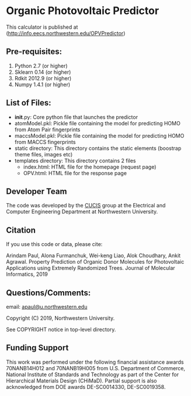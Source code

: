 # Organic Photovoltaic Predictor 
This calculator is published at (http://info.eecs.northwestern.edu/OPVPredictor)

## Pre-requisites: 
1. Python 2.7 (or higher) 
2. Sklearn 0.14 (or higher) 
3. Rdkit 2012.9 (or higher)  
4. Numpy 1.4.1 (or higher) 

## List of Files: 
* __init__.py: Core python file that launches the predictor  
* atomModel.pkl: Pickle file containing the model for predicting HOMO from Atom Pair fingerprints 
* maccsModel.pkl: Pickle file containing the model for predicting HOMO from MACCS fingerprints 
* static directory: This directory contains the static elements (boostrap theme files, images etc)
* templates directory: This directory contains 2 files 
  - index.html: HTML file for the homepage (request page)
  - OPV.html: HTML file for the response page 


## Developer Team

The code was developed by the <a href="http://cucis.ece.northwestern.edu/">CUCIS</a> group at the Electrical and Computer Engineering Department at Northwestern University. 


## Citation
If you use this code or data, please cite:

Arindam Paul, Alona Furmanchuk, Wei-keng Liao, Alok Choudhary, Ankit Agrawal. Property Prediction of Organic Donor Molecules for Photovoltaic Applications using Extremely Randomized Trees. Journal of Molecular Informatics, 2019


## Questions/Comments:

email: apaul@u.northwestern.edu

Copyright (C) 2019, Northwestern University.

See COPYRIGHT notice in top-level directory.

## Funding Support

This work was performed under the following financial assistance awards 70NANB14H012 and 70NANB19H005 from U.S. Department of Commerce, National Institute of Standards and Technology as part of the Center for Hierarchical Materials Design (CHiMaD). Partial support is also acknowledged from DOE awards DE-SC0014330, DE-SC0019358.
